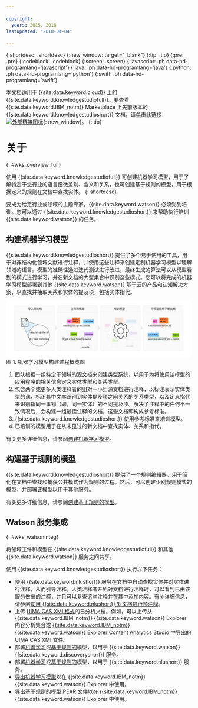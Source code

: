 ```yaml
---

copyright:
  years: 2015, 2018
lastupdated: "2018-04-04"

---
```


{:shortdesc: .shortdesc}
{:new_window: target="_blank"}
{:tip: .tip}
{:pre: .pre}
{:codeblock: .codeblock}
{:screen: .screen}
{:javascript: .ph data-hd-programlang='javascript'}
{:java: .ph data-hd-programlang='java'}
{:python: .ph data-hd-programlang='python'}
{:swift: .ph data-hd-programlang='swift'}

本文档适用于 {{site.data.keyword.cloud}} 上的 {{site.data.keyword.knowledgestudiofull}}。要查看 {{site.data.keyword.IBM_notm}} Marketplace 上先前版本的 {{site.data.keyword.knowledgestudioshort}} 文档，请[单击此链接 ![外部链接图标](../../icons/launch-glyph.svg "外部链接图标")](https://console.bluemix.net/docs/services/knowledge-studio/index.html){: new_window}。
{: tip}

# 关于
{: #wks_overview_full}

使用 {{site.data.keyword.knowledgestudiofull}} 可创建机器学习模型，用于了解特定于您行业的语言细微差别、含义和关系，也可创建基于规则的模型，用于根据定义的规则在文档中查找实体。
{: shortdesc}

要成为给定行业或领域的主题专家，{{site.data.keyword.watson}} 必须受到培训。您可以通过 {{site.data.keyword.knowledgestudioshort}} 来帮助执行培训 {{site.data.keyword.watson}} 的任务。

## 构建机器学习模型

{{site.data.keyword.knowledgestudioshort}} 提供了多个易于使用的工具，用于对非结构化领域文献进行注释，并使用这些注释来创建定制机器学习模型以理解领域的语言。模型的准确性通过迭代测试进行改进，最终生成的算法可以从模型看到的模式进行学习，并在新文档的大型集合中识别这些模式。您可以将完成的机器学习模型部署到其他 {{site.data.keyword.watson}} 基于云的产品和认知解决方案，以查找并抽取关系和实体的提及项，包括实体指代。

![机器学习模型构建过程概览图](images/wks-ovw-anno.svg "显示可以在新文档中查找实体和关系的机器学习模型的构建过程。") 图 1. 机器学习模型构建过程概览图

1. 团队根据一组特定于领域的源文档来创建类型系统，以用于为将使用该模型的应用程序的相关信息定义实体类型和关系类型。
1. 包含两个或更多人类注释者的组对一小组源文档进行注释，以标注表示实体类型的词，标识其中文本识别到实体提及项之间关系的关系类型，以及定义指代来识别指同一事物（即，同一实体）的不同提及项。解决了注释中的任何不一致情况后，会构建一组最佳注释的文档，这些文档即构成参考标准。
1. {{site.data.keyword.knowledgestudioshort}} 使用参考标准来培训模型。
1. 已培训的模型用于在从未见过的新文档中查找实体、关系和指代。

有关更多详细信息，请参阅[创建机器学习模型](/docs/services/watson-knowledge-studio/ml-annotator.html)。

## 构建基于规则的模型

{{site.data.keyword.knowledgestudioshort}} 提供了一个规则编辑器，用于简化在文档中查找和捕获公共模式作为规则的过程。然后，可以创建识别规则模式的模型，并部署该模型以用于其他服务。

有关更多详细信息，请参阅[创建基于规则的模型](/docs/services/watson-knowledge-studio/rule-annotator.html)。

## Watson 服务集成
{: #wks_watsoninteg}

将领域工件和模型在 {{site.data.keyword.knowledgestudiofull}} 和其他 {{site.data.keyword.watson}} 服务之间共享。

使用 {{site.data.keyword.knowledgestudioshort}} 执行以下任务： 

- 使用 {{site.data.keyword.nlushort}} 服务在文档中自动查找实体并对实体进行注释，从而引导注释。人类注释者开始对文档进行注释时，可以看到已由该服务做出的注释，并且可以复查这些注释并在其中添加内容。有关详细信息，请参阅[使用 {{site.data.keyword.nlushort}} 对文档进行预注释](/docs/services/watson-knowledge-studio/preannotation.html#wks_preannotnlu)。
- 上传 [UIMA CAS XMI 格式](/docs/services/watson-knowledge-studio/preannotation.html#wks_uimaweximport)的已分析文档。例如，可以上传从 {{site.data.keyword.IBM_notm}} {{site.data.keyword.watson}} Explorer 内容分析集合或 [{{site.data.keyword.IBM_notm}} {{site.data.keyword.watson}} Explorer Content Analytics Studio](/docs/services/watson-knowledge-studio/preannotation.html#wks_uimawexstudio) 中导出的 UIMA CAS XMI 文件。
- 部署[机器学习](/docs/services/watson-knowledge-studio/publish-ml.html#wks_madiscovery)或[基于规则的](/docs/services/watson-knowledge-studio/rule-annotator-model-use.html#wks_rule_discovery)模型，以用于 {{site.data.keyword.watson}} {{site.data.keyword.discoveryshort}} 服务。
- 部署[机器学习](/docs/services/watson-knowledge-studio/publish-ml.html#wks_manlu)或[基于规则的](/docs/services/watson-knowledge-studio/rule-annotator-model-use.html#wks_rule_nlu)模型，以用于 {{site.data.keyword.nlushort}} 服务。
- [导出机器学习模型](/docs/services/watson-knowledge-studio/publish-ml.html#wks_maexport)以在 {{site.data.keyword.IBM_notm}} {{site.data.keyword.watson}} Explorer 中使用。
- [导出基于规则的模型 PEAR 文件](/docs/services/watson-knowledge-studio/rule-annotator-model-use.html#wks_rule_export)以在 {{site.data.keyword.IBM_notm}} {{site.data.keyword.watson}} Explorer 中使用。
